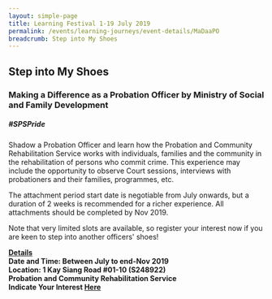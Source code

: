 ```yaml
---
layout: simple-page
title: Learning Festival 1-19 July 2019
permalink: /events/learning-journeys/event-details/MaDaaPO
breadcrumb: Step into My Shoes
---
```


## Step into My Shoes 
### Making a Difference as a Probation Officer by Ministry of Social and Family Development

##### _#SPSPride_

Shadow a Probation Officer and learn how the Probation and Community Rehabilitation Service works with individuals, families and the community in the rehabilitation of persons who commit crime. This experience may include the opportunity to observe Court sessions, interviews with probationers and their families, programmes, etc. 

The attachment period start date is negotiable from July onwards, but a duration of 2 weeks is recommended for a richer experience. All attachments should be completed by Nov 2019. 

Note that very limited slots are available, so register your interest now if you are keen to step into another officers' shoes! 

<b><u>Details</u><br>
**Date and Time: Between July to end-Nov 2019** <br>
**Location: 1 Kay Siang Road #01-10 (S248922) <br>Probation and Community Rehabilitation Service** <br>
**Indicate Your Interest [Here](https://www.eventbrite.sg/e/step-into-my-shoes-making-a-difference-as-a-probation-officer-tickets-61082209533)** 
